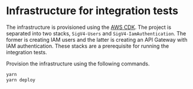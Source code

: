 # Infrastructure for integration tests

The infrastructure is provisioned using the [AWS CDK](https://docs.aws.amazon.com/cdk/api/latest/). The project is separated into two stacks, `SigV4-Users` and `SigV4-IamAuthentication`. The former is creating IAM users and the latter is creating an API Gateway with IAM authentication. These stacks are a prerequisite for running the integration tests.

Provision the infrastructure using the following commands.

```bash
yarn
yarn deploy
```
